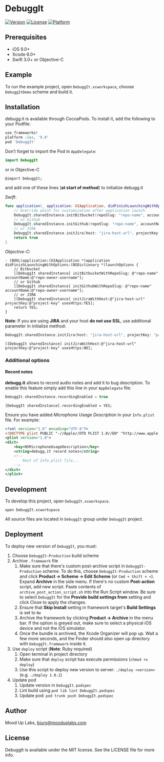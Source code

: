 # DebuggIt

[![Version](https://img.shields.io/cocoapods/v/DebuggIt.svg?style=flat)](http://cocoapods.org/pods/DebuggIt)
[![License](https://img.shields.io/cocoapods/l/DebuggIt.svg?style=flat)](http://cocoapods.org/pods/DebuggIt)
[![Platform](https://img.shields.io/cocoapods/p/DebuggIt.svg?style=flat)](http://cocoapods.org/pods/DebuggIt)

## Prerequisites

- iOS 9.0+
- Xcode 8.0+
- Swift 3.0+ or Objective-C

## Example

To run the example project, open `DebuggIt.xcworkspace`, choose `DebuggItDemo` scheme and build it.

## Installation

debugg.it is available through CocoaPods. To install it, add the following to your Podfile:

```ruby
use_frameworks!
platform :ios, '9.0'
pod 'DebuggIt'
```

Don’t forget to import the Pod in `AppDelegate`:

```swift
import DebuggIt
```
or in Objective-C
```objc
@import DebuggIt;
```

and add one of these lines (**at start of method**) to initialize debugg.it

*Swift*:

```swift
func application(_ application: UIApplication, didFinishLaunchingWithOptions launchOptions: [UIApplicationLaunchOptionsKey: Any]?) -> Bool {
    // Override point for customization after application launch.
    DebuggIt.sharedInstance.initBitbucket(repoSlug: "repo-name", accountName: "repo-owner-username")
    // or Github
    DebuggIt.sharedInstance.initGithub(repoSlug: "repo-name", accountName: "repo-owner-username")
    // or JIRA
    DebuggIt.sharedInstance.initJira(host: "jira-host-url", projectKey: "project-key")
    return true
}
```

*Objective-C*:

```objc
- (BOOL)application:(UIApplication *)application didFinishLaunchingWithOptions:(NSDictionary *)launchOptions {
    // Bitbucket
    [[DebuggIt sharedInstance] initBitbucketWithRepoSlug: @"repo-name" accountName:@"repo-owner-username"];
    // or Github
    [[DebuggIt sharedInstance] initGithubWithRepoSlug: @"repo-name" accountName:@"repo-owner-username"];
    // or JIRA
    [[DebuggIt sharedInstance] initJiraWithHost:@"jira-host-url" projectKey:@"project-key" usesHttps:YES];
    return YES;
}
```

**Note**: If you are using **JIRA** and your host **do not use SSL**, use additional parameter in initialize method:

```swift
DebuggIt.sharedInstance.initJira(host: "jira-host-url", projectKey: "project-key", usesHttps: false)
```

```objc
[[DebuggIt sharedInstance] initJiraWithHost:@"jira-host-url" projectKey:@"project-key" usesHttps:NO];
``` 

### Additional options

#### Record notes

**debugg.it** allows to record audio notes and add it to bug description. To enable this feature simply add this line in your `AppDelegate` file:

```swift
DebuggIt.sharedInstance.recordingEnabled = true
```

```objc
[DebuggIt sharedInstance].recordingEnabled = YES;
```

Ensure you have added _Microphone Usage Description_ in your `Info.plist` file. For example:
```xml
<?xml version="1.0" encoding="UTF-8"?>
<!DOCTYPE plist PUBLIC "-//Apple//DTD PLIST 1.0//EN" "http://www.apple.com/DTDs/PropertyList-1.0.dtd">
<plist version="1.0">
<dict>
	<key>NSMicrophoneUsageDescription</key>
	<string>debugg.it record notes</string>
	<!-- 
		Rest of Info.plist file... 
	-->
</dict>
</plist>
```

## Development

To develop this project, open `DebuggIt.xcworkspace`.

```shell
open DebuggIt.xcworkspace
```

All source files are located in `DebuggIt` group under `DebuggIt` project.

## Deployment

To deploy new version of `DebuggIt`, you must:

1. Choose `DebuggIt-Production` build scheme
2. Archive `.framework` file
	1. Make sure that there's custom post-archive script in `DebuggIt-Production` scheme. 
	To do this, choose `DebuggIt-Production` scheme and click **Product -> Scheme -> Edit Scheme** (or `Cmd + Shift + <`). 
	Expand **Archive** in the side menu. If there's no custom **Post-action** script, add new script. 
	Paste contents of `archive_post_action_script.sh` into the Run Script window.
	Be sure to select `DebuggIt` for the **Provide build settings from** setting and click Close to apply the changes.
	2. Ensure that **Skip Install** setting in framework target's **Build Settings** is set to `No`
	3. Archive the framework by clicking **Product -> Archive** in the menu bar. If the option is greyed out, make sure to select a physical iOS device and not the iOS simulator.
	4. Once the bundle is archived, the Xcode Organizer will pop up. Wait a few more seconds, and the Finder should also open up directory with `DebuggIt.framework` inside it.
3. Use `deploy` script (**Note**: Ruby required)
	1. Open terminal in project directory
	2. Make sure that `deploy` script has execute permissions (`chmod +x deploy`)
	3. Use this script to deploy new version to server: `./deploy <version>` (e.g. `./deploy 1.0.1`)
4. Update pod
	1. Update version in `DebuggIt.podspec`
	2. Lint build using `pod lib lint DebuggIt.podspec`
	3. Update pod: `pod trunk push DebuggIt.podspec`

## Author

Mood Up Labs, biuro@mooduplabs.com

## License

DebuggIt is available under the MIT license. See the LICENSE file for more info.